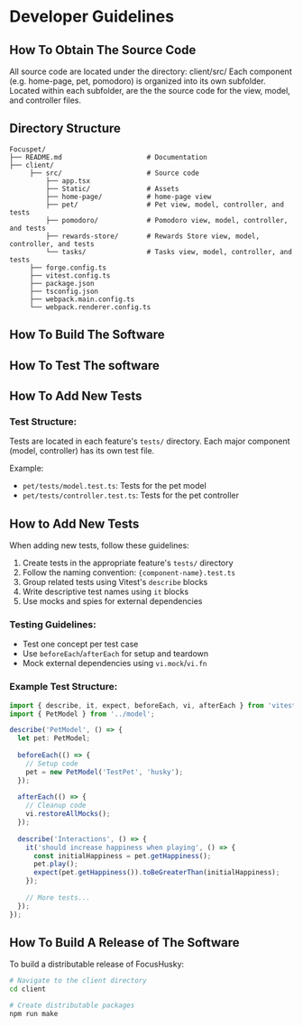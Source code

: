 # Developer Guidelines

## How To Obtain The Source Code

All source code are located under the directory: client/src/
Each component (e.g. home-page, pet, pomodoro) is organized into its own subfolder. Located within each subfolder, are the 
the source code for the view, model, and controller files.

## Directory Structure

```text
Focuspet/
├── README.md                     # Documentation
├── client/
     ├── src/                     # Source code
         ├── app.tsx            
         ├── Static/              # Assets      
         ├── home-page/           # home-page view
         ├── pet/                 # Pet view, model, controller, and tests
         ├── pomodoro/            # Pomodoro view, model, controller, and tests
         ├── rewards-store/       # Rewards Store view, model, controller, and tests
         └── tasks/               # Tasks view, model, controller, and tests
     ├── forge.config.ts
     ├── vitest.config.ts
     ├── package.json
     ├── tsconfig.json
     ├── webpack.main.config.ts
     └── webpack.renderer.config.ts
```
     
## How To Build The Software

## How To Test The software

## How To Add New Tests
### Test Structure:

Tests are located in each feature's `tests/` directory. Each major component (model, controller) has its own test file.

Example:
- `pet/tests/model.test.ts`: Tests for the pet model
- `pet/tests/controller.test.ts`: Tests for the pet controller

## How to Add New Tests

When adding new tests, follow these guidelines:

1. Create tests in the appropriate feature's `tests/` directory
2. Follow the naming convention: `{component-name}.test.ts`
3. Group related tests using Vitest's `describe` blocks
4. Write descriptive test names using `it` blocks
5. Use mocks and spies for external dependencies

### Testing Guidelines:

- Test one concept per test case
- Use `beforeEach`/`afterEach` for setup and teardown
- Mock external dependencies using `vi.mock`/`vi.fn`

### Example Test Structure:

```typescript
import { describe, it, expect, beforeEach, vi, afterEach } from 'vitest';
import { PetModel } from '../model';

describe('PetModel', () => {
  let pet: PetModel;
  
  beforeEach(() => {
    // Setup code
    pet = new PetModel('TestPet', 'husky');
  });
  
  afterEach(() => {
    // Cleanup code
    vi.restoreAllMocks();
  });
  
  describe('Interactions', () => {
    it('should increase happiness when playing', () => {
      const initialHappiness = pet.getHappiness();
      pet.play();
      expect(pet.getHappiness()).toBeGreaterThan(initialHappiness);
    });
    
    // More tests...
  });
});
```

## How To Build A Release of The Software

To build a distributable release of FocusHusky:

```bash
# Navigate to the client directory
cd client

# Create distributable packages
npm run make
```
